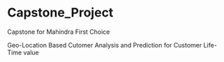 # Capstone_Project
Capstone for Mahindra First Choice

Geo-Location Based Cutomer Analysis and Prediction for Customer Life-Time value
